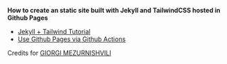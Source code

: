 **How to create an static site built with Jekyll and TailwindCSS hosted in Github Pages**

- [Jekyll + Tailwind Tutorial](https://mzrn.sh/2022/04/09/starting-a-blank-jekyll-site-with-tailwind-css-in-2022/)
- [Use Github Pages via Github Actions](https://jekyll.ohsostatic.com/devops/how-to-use-tailwind-css-with-jekyll-on-github-pages)

Credits for [GIORGI MEZURNISHVILI](https://mzrn.sh)
